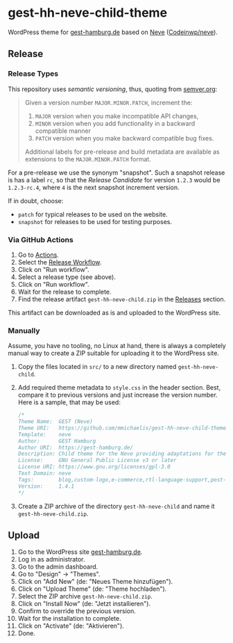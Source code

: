 # gest-hh-neve-child-theme

WordPress theme for [gest-hamburg.de](https://gest-hamburg.de) based on
[Neve](https://themeisle.com/themes/neve/)
([Codeinwp/neve](https://github.com/Codeinwp/neve)).

## Release

### Release Types

This repository uses _semantic versioning_, thus, quoting from [semver.org](https://semver.org):

> Given a version number `MAJOR.MINOR.PATCH`, increment the:
>
> 1. `MAJOR` version when you make incompatible API changes,
> 2. `MINOR` version when you add functionality in a backward compatible manner
> 3. `PATCH` version when you make backward compatible bug fixes.
>
> Additional labels for pre-release and build metadata are available as
> extensions to the `MAJOR.MINOR.PATCH` format.

For a pre-release we use the synonym "snapshot". Such a snapshot release is
has a label `rc`, so that the _Release Candidate_ for version `1.2.3` would be
`1.2.3-rc.4`, where `4` is the next snapshot increment version.

If in doubt, choose:

* `patch` for typical releases to be used on the website.
* `snapshot` for releases to be used for testing purposes.

### Via GitHub Actions

1. Go to [Actions](https://github.com/mmichaelis/gest-hh-neve-child-theme/actions).
2. Select the [Release Workflow](https://github.com/mmichaelis/gest-hh-neve-child-theme/actions/workflows/release.yml).
3. Click on "Run workflow".
4. Select a release type (see above).
5. Click on "Run workflow".
6. Wait for the release to complete.
7. Find the release artifact `gest-hh-neve-child.zip` in the
   [Releases](https://github.com/mmichaelis/gest-hh-neve-child-theme/releases)
   section.

This artifact can be downloaded as is and uploaded to the WordPress site.

### Manually

Assume, you have no tooling, no Linux at hand, there is always a completely
manual way to create a ZIP suitable for uploading it to the WordPress site.

1. Copy the files located in `src/` to a new directory named
   `gest-hh-neve-child`.

2. Add required theme metadata to `style.css` in the header section. Best,
   compare it to previous versions and just increase the version number.
   Here is a sample, that may be used:

   ```css
   /*
   Theme Name:  GEST (Neve)
   Theme URI:   https://github.com/mmichaelis/gest-hh-neve-child-theme
   Template:    neve
   Author:      GEST Hamburg
   Author URI:  https://gest-hamburg.de/
   Description: Child theme for the Neve providing adaptations for the website gest-hamburg.de.
   License:     GNU General Public License v3 or later
   License URI: https://www.gnu.org/licenses/gpl-3.0
   Text Domain: neve
   Tags:        blog,custom-logo,e-commerce,rtl-language-support,post-formats,grid-layout,one-column,two-columns,custom-background,custom-colors,custom-header,custom-menu,featured-image-header,featured-images,flexible-header,full-width-template,sticky-post,theme-options,threaded-comments,translation-ready,accessibility-ready,hide-blocks,block-styles
   Version:     1.4.1
   */
   ```

3. Create a ZIP archive of the directory `gest-hh-neve-child` and name it
   `gest-hh-neve-child.zip`.

## Upload

1. Go to the WordPress site [gest-hamburg.de](https://gest-hamburg.de/).
2. Log in as administrator.
3. Go to the admin dashboard.
4. Go to "Design" -> "Themes".
5. Click on "Add New" (de: "Neues Theme hinzufügen").
6. Click on "Upload Theme" (de: "Theme hochladen").
7. Select the ZIP archive `gest-hh-neve-child.zip`.
8. Click on "Install Now" (de: "Jetzt installieren").
9. Confirm to override the previous version.
10. Wait for the installation to complete.
11. Click on "Activate" (de: "Aktivieren").
12. Done.
